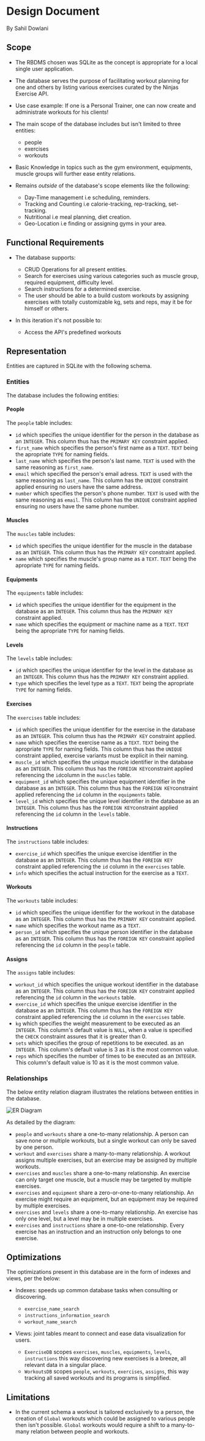 # Design Document

By Sahil Dowlani

## Scope

* The RBDMS chosen was SQLite as the concept  is appropriate for a local single user application.

* The database serves the purpose of facilitating workout planning for one and others by listing various exercises curated by the Ninjas Exercise API.

* Use case example: If one is a Personal Trainer, one can now create and administrate workouts for his clients!

* The main scope of the database includes but isn't limited to three entities:

    * people
    * exercises
    * workouts

* Basic Knowledge in topics such as the gym environment, equipments, muscle groups will further ease entity relations.

* Remains *outside* of the database's scope elements like the following:

    * Day-Time management i.e scheduling, reminders.
    * Tracking and Counting i.e calorie-tracking, rep-tracking, set-tracking.
    * Nutritional i.e meal planning, diet creation.
    * Geo-Location i.e finding or assigning gyms in your area.

## Functional Requirements

* The database supports:

    * CRUD Operations for all present entities.
    * Search for exercises using various categories such as muscle group, required equipment, difficulty level.
    * Search instructions for a determined exercise.
    * The user should be able to a build custom workouts by assigning exercises with totally customizable kg, sets and reps, may it be for himself or others.

* In this iteration it's not possible to:
    * Access the API's predefined workouts

## Representation
Entities are captured in SQLite with the following schema.

### Entities
The database includes the following entities:

#### People

The `people` table includes:

* `id` which specifies the unique identifier for the person in the database as an `INTEGER`. This column thus has the `PRIMARY KEY` constraint applied.
* `first_name` which specifies the person's first name as a `TEXT`. `TEXT` being the apropriate `TYPE` for naming fields.
* `last_name` which specifies the person's last name. `TEXT` is used with the same reasoning as `first_name`.
* `email` which specified the person's email adress. `TEXT` is used with the same reasoning as `last_name`. This column has the `UNIQUE` constraint applied ensuring no users have the same address.
* `number` which specifies the person's phone number. `TEXT` is used with the same reasoning as `email`. This column has the `UNIQUE` constraint applied ensuring no users have the same phone number.

#### Muscles

The `muscles` table includes:

* `id` which specifies the unique identifier for the muscle in the database as an `INTEGER`. This column thus has the `PRIMARY KEY` constraint applied.
* `name` which specifies the muscle's group name as a `TEXT`. `TEXT` being the apropriate `TYPE` for naming fields.

#### Equipments

The `equipments` table includes:

* `id` which specifies the unique identifier for the equipment in the database as an `INTEGER`. This column thus has the `PRIMARY KEY` constraint applied.
* `name` which specifies the equipment or machine name as a `TEXT`. `TEXT` being the apropriate `TYPE` for naming fields.

#### Levels

The `levels` table includes:

* `id` which specifies the unique identifier for the level in the database as an `INTEGER`. This column thus has the `PRIMARY KEY` constraint applied.
* `type` which specifies the level type as a `TEXT`. `TEXT` being the apropriate `TYPE` for naming fields.

#### Exercises

The `exercises` table includes:

* `id` which specifies the unique identifier for the exercise in the database as an `INTEGER`. This column thus has the `PRIMARY KEY` constraint applied.
* `name` which specifies the exercise name as a `TEXT`. `TEXT` being the apropriate `TYPE` for naming fields. This column thus has the `UNIQUE` constraint applied, exercise variants must be explicit in their naming.
* `muscle_id` which specifies the unique muscle identifier in the database as an `INTEGER`. This column thus has the `FOREIGN KEY`constraint applied referencing the `id`column in the `muscles` table.
* `equipment_id` which specifies the unique equipment identifier in the database as an `INTEGER`. This column thus has the `FOREIGN KEY`constraint applied referencing the `id` column in the `equipments` table.
* `level_id` which specifies the unique level identifier in the database as an `INTEGER`. This column thus has the `FOREIGN KEY`constraint applied referencing the `id` column in the `levels` table.

#### Instructions
The `instructions` table includes:

* `exercise_id` which specifies the unique exercise identifier in the database as an `INTEGER`. This column thus has the `FOREIGN KEY` constraint applied referencing the `id` column in the `exercises` table.
* `info` which specifies the actual instruction for the exercise as a `TEXT`.


#### Workouts
The `workouts` table includes:

* `id` which specifies the unique identifier for the workout in the database as an `INTEGER`. This column thus has the `PRIMARY KEY` constraint applied.
* `name` which specifies the workout name as a `TEXT`.
* `person_id` which specifies the unique person identifier in the database as an `INTEGER`. This column thus has the `FOREIGN KEY` constraint applied referencing the `id` column in the `people` table.

#### Assigns
The `assigns` table includes:

* `workout_id` which specifies the unique workout identifier in the database as an `INTEGER`. This column thus has the `FOREIGN KEY` constraint applied referencing the `id` column in the `workouts` table.
* `exercise_id` which specifies the unique exercise identifier in the database as an `INTEGER`. This column thus has the `FOREIGN KEY` constraint applied referencing the `id` column in the `exercises` table.
* `kg` which specifies the weight measurement to be executed as an `INTEGER`. This column's default value is `NULL`, when a value is specified the `CHECK` constraint assures that it is greater than 0.
* `sets` which specifies the group of repetitions to be executed. as an `INTEGER`. This column's default value is 3 as it is the most common value.
* `reps` which specifies the number of times to be executed as an `INTEGER`. This column's default value is 10 as it is the most common value.


### Relationships

The below entity relation diagram illustrates the relations between entities in the database.

![ER Diagram](entity_relation_diagram.png)

As detailed by the diagram:
* `people` and `workouts` share a one-to-many relationship. A person can save none or multiple workouts, but a single workout can only be saved by one person.
* `workout` and `exercises` share a many-to-many relationship. A workout assigns multiple exercises, but an exercise may be assigned by multiple workouts.
* `exercises` and `muscles` share a one-to-many relationship. An exercise can only target one muscle, but a muscle may be targeted by multiple exercises.
* `exercises` and `equipment` share a zero-or-one-to-many relationship. An exercise might require an equipment, but an equipment may be required by multiple exercises.
* `exercises` and `levels` share a one-to-many relationship. An exercise has only one level, but a level may be in multiple exercises.
* `exercises` and `instructions` share a one-to-one relationship. Every exercise has an instruction and an instruction only belongs to one exercise.

## Optimizations

The optimizations present in this database are in the form of indexes and views, per the below:

* Indexes: speeds up common database tasks when consulting or discovering.
    * `exercise_name_search`
    * `instructions_information_search`
    * `workout_name_search`

* Views: joint tables meant to connect and ease data visualization for users.
    * `ExerciseDB` scopes `exercises`, `muscles`, `equipments`, `levels`, `instructions` this way discovering new exercises is a breeze, all relevant data in a singular place.
    * `WorkoutsDB` scopes `people`, `workouts`, `exercises`, `assigns`, this way tracking all saved workouts and its programs is simplified.

## Limitations

* In the current schema a workout is tailored exclusively to a person, the creation of  `Global` workouts which could be assigned to various people then isn't possible. `Global` workouts would require a shift to a many-to-many relation between people and workouts.

